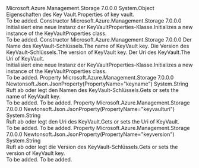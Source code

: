 <Type Name="KeyVaultProperties" FullName="Microsoft.Azure.Management.Storage.Models.KeyVaultProperties">
  <TypeSignature Language="C#" Value="public class KeyVaultProperties" />
  <TypeSignature Language="ILAsm" Value=".class public auto ansi beforefieldinit KeyVaultProperties extends System.Object" />
  <TypeSignature Language="DocId" Value="T:Microsoft.Azure.Management.Storage.Models.KeyVaultProperties" />
  <TypeSignature Language="VB.NET" Value="Public Class KeyVaultProperties" />
  <TypeSignature Language="F#" Value="type KeyVaultProperties = class" />
  <AssemblyInfo>
    <AssemblyName>Microsoft.Azure.Management.Storage</AssemblyName>
    <AssemblyVersion>7.0.0.0</AssemblyVersion>
  </AssemblyInfo>
  <Base>
    <BaseTypeName>System.Object</BaseTypeName>
  </Base>
  <Interfaces />
  <Docs>
    <summary>
            <span data-ttu-id="e21e9-101">Eigenschaften des Key Vault.</span><span class="sxs-lookup"><span data-stu-id="e21e9-101">Properties of key vault.</span></span>
            </summary>
    <remarks>To be added.</remarks>
  </Docs>
  <Members>
    <Member MemberName=".ctor">
      <MemberSignature Language="C#" Value="public KeyVaultProperties ();" />
      <MemberSignature Language="ILAsm" Value=".method public hidebysig specialname rtspecialname instance void .ctor() cil managed" />
      <MemberSignature Language="DocId" Value="M:Microsoft.Azure.Management.Storage.Models.KeyVaultProperties.#ctor" />
      <MemberSignature Language="VB.NET" Value="Public Sub New ()" />
      <MemberType>Constructor</MemberType>
      <AssemblyInfo>
        <AssemblyName>Microsoft.Azure.Management.Storage</AssemblyName>
        <AssemblyVersion>7.0.0.0</AssemblyVersion>
      </AssemblyInfo>
      <Parameters />
      <Docs>
        <summary>
            <span data-ttu-id="e21e9-102">Initialisiert eine neue Instanz der KeyVaultProperties-Klasse.</span><span class="sxs-lookup"><span data-stu-id="e21e9-102">Initializes a new instance of the KeyVaultProperties class.</span></span>
            </summary>
        <remarks>To be added.</remarks>
      </Docs>
    </Member>
    <Member MemberName=".ctor">
      <MemberSignature Language="C#" Value="public KeyVaultProperties (string keyName = null, string keyVersion = null, string keyVaultUri = null);" />
      <MemberSignature Language="ILAsm" Value=".method public hidebysig specialname rtspecialname instance void .ctor(string keyName, string keyVersion, string keyVaultUri) cil managed" />
      <MemberSignature Language="DocId" Value="M:Microsoft.Azure.Management.Storage.Models.KeyVaultProperties.#ctor(System.String,System.String,System.String)" />
      <MemberSignature Language="VB.NET" Value="Public Sub New (Optional keyName As String = null, Optional keyVersion As String = null, Optional keyVaultUri As String = null)" />
      <MemberSignature Language="F#" Value="new Microsoft.Azure.Management.Storage.Models.KeyVaultProperties : string * string * string -&gt; Microsoft.Azure.Management.Storage.Models.KeyVaultProperties" Usage="new Microsoft.Azure.Management.Storage.Models.KeyVaultProperties (keyName, keyVersion, keyVaultUri)" />
      <MemberType>Constructor</MemberType>
      <AssemblyInfo>
        <AssemblyName>Microsoft.Azure.Management.Storage</AssemblyName>
        <AssemblyVersion>7.0.0.0</AssemblyVersion>
      </AssemblyInfo>
      <Parameters>
        <Parameter Name="keyName" Type="System.String" />
        <Parameter Name="keyVersion" Type="System.String" />
        <Parameter Name="keyVaultUri" Type="System.String" />
      </Parameters>
      <Docs>
        <param name="keyName"><span data-ttu-id="e21e9-103">Der Name des KeyVault-Schlüssels.</span><span class="sxs-lookup"><span data-stu-id="e21e9-103">The name of KeyVault key.</span></span></param>
        <param name="keyVersion"><span data-ttu-id="e21e9-104">Die Version des KeyVault-Schlüssels.</span><span class="sxs-lookup"><span data-stu-id="e21e9-104">The version of KeyVault key.</span></span></param>
        <param name="keyVaultUri"><span data-ttu-id="e21e9-105">Der Uri des KeyVault.</span><span class="sxs-lookup"><span data-stu-id="e21e9-105">The Uri of KeyVault.</span></span></param>
        <summary>
            <span data-ttu-id="e21e9-106">Initialisiert eine neue Instanz der KeyVaultProperties-Klasse.</span><span class="sxs-lookup"><span data-stu-id="e21e9-106">Initializes a new instance of the KeyVaultProperties class.</span></span>
            </summary>
        <remarks>To be added.</remarks>
      </Docs>
    </Member>
    <Member MemberName="KeyName">
      <MemberSignature Language="C#" Value="public string KeyName { get; set; }" />
      <MemberSignature Language="ILAsm" Value=".property instance string KeyName" />
      <MemberSignature Language="DocId" Value="P:Microsoft.Azure.Management.Storage.Models.KeyVaultProperties.KeyName" />
      <MemberSignature Language="VB.NET" Value="Public Property KeyName As String" />
      <MemberSignature Language="F#" Value="member this.KeyName : string with get, set" Usage="Microsoft.Azure.Management.Storage.Models.KeyVaultProperties.KeyName" />
      <MemberType>Property</MemberType>
      <AssemblyInfo>
        <AssemblyName>Microsoft.Azure.Management.Storage</AssemblyName>
        <AssemblyVersion>7.0.0.0</AssemblyVersion>
      </AssemblyInfo>
      <Attributes>
        <Attribute>
          <AttributeName>Newtonsoft.Json.JsonProperty(PropertyName="keyname")</AttributeName>
        </Attribute>
      </Attributes>
      <ReturnValue>
        <ReturnType>System.String</ReturnType>
      </ReturnValue>
      <Docs>
        <summary>
            <span data-ttu-id="e21e9-107">Ruft ab oder legt den Namen des KeyVault-Schlüssels.</span><span class="sxs-lookup"><span data-stu-id="e21e9-107">Gets or sets the name of KeyVault key.</span></span>
            </summary>
        <value>To be added.</value>
        <remarks>To be added.</remarks>
      </Docs>
    </Member>
    <Member MemberName="KeyVaultUri">
      <MemberSignature Language="C#" Value="public string KeyVaultUri { get; set; }" />
      <MemberSignature Language="ILAsm" Value=".property instance string KeyVaultUri" />
      <MemberSignature Language="DocId" Value="P:Microsoft.Azure.Management.Storage.Models.KeyVaultProperties.KeyVaultUri" />
      <MemberSignature Language="VB.NET" Value="Public Property KeyVaultUri As String" />
      <MemberSignature Language="F#" Value="member this.KeyVaultUri : string with get, set" Usage="Microsoft.Azure.Management.Storage.Models.KeyVaultProperties.KeyVaultUri" />
      <MemberType>Property</MemberType>
      <AssemblyInfo>
        <AssemblyName>Microsoft.Azure.Management.Storage</AssemblyName>
        <AssemblyVersion>7.0.0.0</AssemblyVersion>
      </AssemblyInfo>
      <Attributes>
        <Attribute>
          <AttributeName>Newtonsoft.Json.JsonProperty(PropertyName="keyvaulturi")</AttributeName>
        </Attribute>
      </Attributes>
      <ReturnValue>
        <ReturnType>System.String</ReturnType>
      </ReturnValue>
      <Docs>
        <summary>
            <span data-ttu-id="e21e9-108">Ruft ab oder legt den Uri des KeyVault.</span><span class="sxs-lookup"><span data-stu-id="e21e9-108">Gets or sets the Uri of KeyVault.</span></span>
            </summary>
        <value>To be added.</value>
        <remarks>To be added.</remarks>
      </Docs>
    </Member>
    <Member MemberName="KeyVersion">
      <MemberSignature Language="C#" Value="public string KeyVersion { get; set; }" />
      <MemberSignature Language="ILAsm" Value=".property instance string KeyVersion" />
      <MemberSignature Language="DocId" Value="P:Microsoft.Azure.Management.Storage.Models.KeyVaultProperties.KeyVersion" />
      <MemberSignature Language="VB.NET" Value="Public Property KeyVersion As String" />
      <MemberSignature Language="F#" Value="member this.KeyVersion : string with get, set" Usage="Microsoft.Azure.Management.Storage.Models.KeyVaultProperties.KeyVersion" />
      <MemberType>Property</MemberType>
      <AssemblyInfo>
        <AssemblyName>Microsoft.Azure.Management.Storage</AssemblyName>
        <AssemblyVersion>7.0.0.0</AssemblyVersion>
      </AssemblyInfo>
      <Attributes>
        <Attribute>
          <AttributeName>Newtonsoft.Json.JsonProperty(PropertyName="keyversion")</AttributeName>
        </Attribute>
      </Attributes>
      <ReturnValue>
        <ReturnType>System.String</ReturnType>
      </ReturnValue>
      <Docs>
        <summary>
            <span data-ttu-id="e21e9-109">Ruft ab oder legt die Version des KeyVault-Schlüssels.</span><span class="sxs-lookup"><span data-stu-id="e21e9-109">Gets or sets the version of KeyVault key.</span></span>
            </summary>
        <value>To be added.</value>
        <remarks>To be added.</remarks>
      </Docs>
    </Member>
  </Members>
</Type>